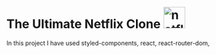 
 # The Ultimate Netflix Clone <img src="https://user-images.githubusercontent.com/76589507/113987811-70207f80-986c-11eb-804e-df35d501f0f6.png" width="50px" height="50px" alt="netflixLogo" style="margin-top:100px;"/>

In this project I have used styled-components, react, react-router-dom,  
